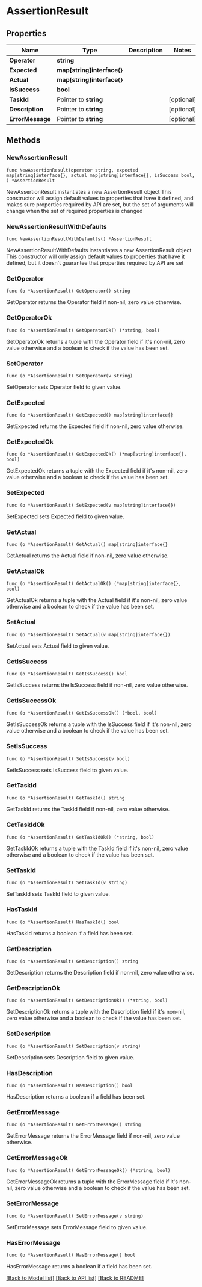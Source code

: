 # AssertionResult

## Properties

Name | Type | Description | Notes
------------ | ------------- | ------------- | -------------
**Operator** | **string** |  | 
**Expected** | **map[string]interface{}** |  | 
**Actual** | **map[string]interface{}** |  | 
**IsSuccess** | **bool** |  | 
**TaskId** | Pointer to **string** |  | [optional] 
**Description** | Pointer to **string** |  | [optional] 
**ErrorMessage** | Pointer to **string** |  | [optional] 

## Methods

### NewAssertionResult

`func NewAssertionResult(operator string, expected map[string]interface{}, actual map[string]interface{}, isSuccess bool, ) *AssertionResult`

NewAssertionResult instantiates a new AssertionResult object
This constructor will assign default values to properties that have it defined,
and makes sure properties required by API are set, but the set of arguments
will change when the set of required properties is changed

### NewAssertionResultWithDefaults

`func NewAssertionResultWithDefaults() *AssertionResult`

NewAssertionResultWithDefaults instantiates a new AssertionResult object
This constructor will only assign default values to properties that have it defined,
but it doesn't guarantee that properties required by API are set

### GetOperator

`func (o *AssertionResult) GetOperator() string`

GetOperator returns the Operator field if non-nil, zero value otherwise.

### GetOperatorOk

`func (o *AssertionResult) GetOperatorOk() (*string, bool)`

GetOperatorOk returns a tuple with the Operator field if it's non-nil, zero value otherwise
and a boolean to check if the value has been set.

### SetOperator

`func (o *AssertionResult) SetOperator(v string)`

SetOperator sets Operator field to given value.


### GetExpected

`func (o *AssertionResult) GetExpected() map[string]interface{}`

GetExpected returns the Expected field if non-nil, zero value otherwise.

### GetExpectedOk

`func (o *AssertionResult) GetExpectedOk() (*map[string]interface{}, bool)`

GetExpectedOk returns a tuple with the Expected field if it's non-nil, zero value otherwise
and a boolean to check if the value has been set.

### SetExpected

`func (o *AssertionResult) SetExpected(v map[string]interface{})`

SetExpected sets Expected field to given value.


### GetActual

`func (o *AssertionResult) GetActual() map[string]interface{}`

GetActual returns the Actual field if non-nil, zero value otherwise.

### GetActualOk

`func (o *AssertionResult) GetActualOk() (*map[string]interface{}, bool)`

GetActualOk returns a tuple with the Actual field if it's non-nil, zero value otherwise
and a boolean to check if the value has been set.

### SetActual

`func (o *AssertionResult) SetActual(v map[string]interface{})`

SetActual sets Actual field to given value.


### GetIsSuccess

`func (o *AssertionResult) GetIsSuccess() bool`

GetIsSuccess returns the IsSuccess field if non-nil, zero value otherwise.

### GetIsSuccessOk

`func (o *AssertionResult) GetIsSuccessOk() (*bool, bool)`

GetIsSuccessOk returns a tuple with the IsSuccess field if it's non-nil, zero value otherwise
and a boolean to check if the value has been set.

### SetIsSuccess

`func (o *AssertionResult) SetIsSuccess(v bool)`

SetIsSuccess sets IsSuccess field to given value.


### GetTaskId

`func (o *AssertionResult) GetTaskId() string`

GetTaskId returns the TaskId field if non-nil, zero value otherwise.

### GetTaskIdOk

`func (o *AssertionResult) GetTaskIdOk() (*string, bool)`

GetTaskIdOk returns a tuple with the TaskId field if it's non-nil, zero value otherwise
and a boolean to check if the value has been set.

### SetTaskId

`func (o *AssertionResult) SetTaskId(v string)`

SetTaskId sets TaskId field to given value.

### HasTaskId

`func (o *AssertionResult) HasTaskId() bool`

HasTaskId returns a boolean if a field has been set.

### GetDescription

`func (o *AssertionResult) GetDescription() string`

GetDescription returns the Description field if non-nil, zero value otherwise.

### GetDescriptionOk

`func (o *AssertionResult) GetDescriptionOk() (*string, bool)`

GetDescriptionOk returns a tuple with the Description field if it's non-nil, zero value otherwise
and a boolean to check if the value has been set.

### SetDescription

`func (o *AssertionResult) SetDescription(v string)`

SetDescription sets Description field to given value.

### HasDescription

`func (o *AssertionResult) HasDescription() bool`

HasDescription returns a boolean if a field has been set.

### GetErrorMessage

`func (o *AssertionResult) GetErrorMessage() string`

GetErrorMessage returns the ErrorMessage field if non-nil, zero value otherwise.

### GetErrorMessageOk

`func (o *AssertionResult) GetErrorMessageOk() (*string, bool)`

GetErrorMessageOk returns a tuple with the ErrorMessage field if it's non-nil, zero value otherwise
and a boolean to check if the value has been set.

### SetErrorMessage

`func (o *AssertionResult) SetErrorMessage(v string)`

SetErrorMessage sets ErrorMessage field to given value.

### HasErrorMessage

`func (o *AssertionResult) HasErrorMessage() bool`

HasErrorMessage returns a boolean if a field has been set.


[[Back to Model list]](../README.md#documentation-for-models) [[Back to API list]](../README.md#documentation-for-api-endpoints) [[Back to README]](../README.md)


